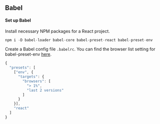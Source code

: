 ## Babel

#### Set up Babel

Install necessary NPM packages for a React project.

```js
npm i -D babel-loader babel-core babel-preset-react babel-preset-env
```

Create a Babel config file `.babelrc`. You can find the browser list setting for babel-preset-env [here](https://github.com/ai/browserslist).

```js
{
  "presets": [
    ["env", {
      "targets": {
        "browsers": [
          "> 1%",
          "last 2 versions"
        ]
      }
    }],
    "react"
  ]
}
```

